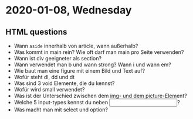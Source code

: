 # 2020-01-08, Wednesday

## HTML questions

* Wann `aside` innerhalb von article, wann außerhalb?
* Was kommt in main rein? Wie oft darf man main pro Seite verwenden?
* Wann ist div geeigneter als section?
* Wann verwendet man b und wann strong? Wann i und wann em?
* Wie baut man eine figure mit einem Bild und Text auf?
* Wofür steht dl, dd und dt
* Was sind 3 void Elemente, die du kennst?
* Wofür wird small verwendet?
* Was ist der Unterschied zwischen dem img- und dem picture-Element?
* Welche 5 input-types kennst du neben <input type="text">?
* Was macht man mit select und option?
